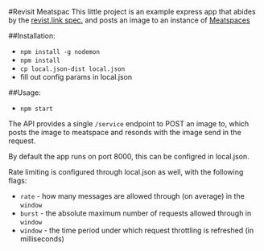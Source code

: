 #Revisit Meatspac
This little project is an example express app that abides by the [revist.link spec.](http://revisit.link/spec.html) and posts an image to an instance of [Meatspaces](http://chat.meatspac.es)

##Installation:
 - `npm install -g nodemon`
 - `npm install`
 - `cp local.json-dist local.json`
 - fill out config params in local.json

##Usage:
 - `npm start`

The API provides a single `/service` endpoint to POST an image to, which posts
the image to meatspace and resonds with the image send in the request.

By default the app runs on port 8000, this can be configred in local.json.

Rate limiting is configured through local.json as well, with the following flags:
- `rate` - how many messages are allowed through (on average) in the `window`
- `burst` - the absolute maximum number of requests allowed through in `window`
- `window` - the time period under which request throttling is refreshed (in milliseconds)

